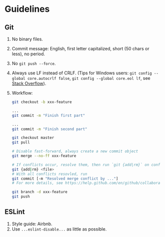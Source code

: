 # Guidelines

## Git

1. No binary files.

2. Commit message: English, first letter capitalized, short (50 chars or less), no period.

3. No `git push --force`.

4. Always use LF instead of CRLF. (Tips for Windows users: `git config --global core.autocrlf false`, `git config --global core.eol lf`, see [Stack Overflow](https://stackoverflow.com/a/13154031/8418049)).

5. Workflow: 

   ```bash
   git checkout -b xxx-feature
   
   ...
   git commit -m "Finish first part"
   
   ...
   git commit -m "Finish second part"
   
   git checkout master
   git pull
   
   # Disable fast-forward, always create a new commit object
   git merge --no-ff xxx-feature
   
   # If conflicts occur, resolve them, then run `git {add|rm}` on conflicts file(s)
   git {add|rm} <file>
   # With all conflicts resovled, run
   git commit [-m "Resolved merge conflict by ..."]
   # For more details, see https://help.github.com/en/github/collaborating-with-issues-and-pull-requests/resolving-a-merge-conflict-using-the-command-line
   
   git branch -d xxx-feature
   git push
   ```


## ESLint

1. Style guide: Airbnb.
2. Use `...eslint-disable...` as little as possible.